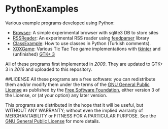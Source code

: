 # PythonExamples
Various example programs developed using Python:
* [Browser](https://github.com/tekrei/PythonExamples/tree/master/Browser): A simple experimental browser with sqlite3 DB to store sites
* [RSSReader](https://github.com/tekrei/PythonExamples/tree/master/RSSReader): An experimental RSS reader using [feedparser](https://pypi.python.org/pypi/feedparser) library
* [ClassExample](https://github.com/tekrei/PythonExamples/tree/master/ClassExample): How to use classes in Python (Turkish comments).
* [XOXGame](https://github.com/tekrei/PythonExamples/tree/master/XOXGame): Various Tic Tac Toe game implementations with [tkinter](https://wiki.python.org/moin/TkInter) and (unfinished) [GTK+ 3](https://python-gtk-3-tutorial.readthedocs.org/en/latest/index.html)

All of these programs first implemented in *2009*. They are updated to GTK+ 3 in *2016* and uploaded to this repository.

##LICENSE
All these programs are a free software: you can redistribute them and/or modify them under the terms of the [GNU General Public License](https://www.gnu.org/licenses/gpl-3.0.en.html) as published by the [Free Software Foundation](https://www.fsf.org), either version 3 of the License, or (at your option) any later version.

This programs are distributed in the hope that it will be useful, but WITHOUT ANY WARRANTY; without even the implied warranty of MERCHANTABILITY or FITNESS FOR A PARTICULAR PURPOSE.  See the [GNU General Public License](https://github.com/tekrei/PythonExamples/raw/master/LICENSE) for more details.


